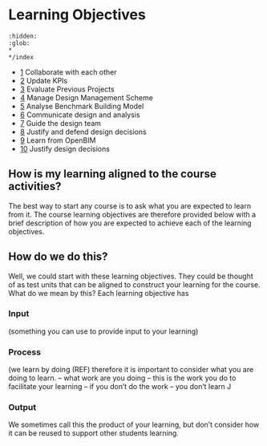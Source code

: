 # Learning Objectives
```{toctree}
:hidden:
:glob:
*
*/index
```

* [1](01.md) Collaborate with each other
* [2](02.md) Update KPIs
* [3](03.md) Evaluate Previous Projects
* [4](04.md) Manage Design Management Scheme
* [5](05.md) Analyse Benchmark Building Model
* [6](06.md) Communicate design and analysis
* [7](07.md) Guide the design team
* [8](08.md) Justify and defend design decisions
* [9](09.md) Learn from OpenBIM
* [10](10.md) Justify design decisions

## How is my learning aligned to the course activities? 
The best way to start any course is to ask what you are expected to learn from it. The course learning objectives are therefore provided below with a brief description of how you are expected to achieve each of the learning objectives. 

## How do we do this? 
Well, we could start with these learning objectives. They could be thought of as test units that can be aligned to construct your learning for the course. What do we mean by this? Each learning objective has  

### Input 
(something you can use to provide input to your learning) 

### Process 
(we learn by doing (REF) therefore it is important to consider what you are doing to learn. – what work are you doing – this is the work you do to facilitate your learning – if you don’t do the work – you don’t learn J 

### Output
We sometimes call this the product of your learning, but don’t consider how it can be reused to support other students learning. 

